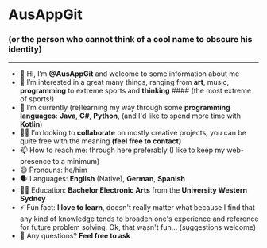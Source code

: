 # AusAppGit
### (or the person who cannot think of a cool name to obscure his identity)
- - - -
- 👋 Hi, I’m __@AusAppGit__ and welcome to some information about me
- 👀 I’m interested in a great many things, ranging from __art__, music, __programming__ to extreme sports and __thinking__ #### (the most extreme of sports!)
- 🌱 I’m currently (re)learning my way through some __programming languages__: __Java__, __C#__, __Python__, (and I'd like to spend more time with __Kotlin__)
- 👷‍♂️ I’m looking to __collaborate__ on mostly creative projects, you can be quite free with the meaning __(feel free to contact)__
- 📫 How to reach me: through here preferably (I like to keep my web-presence to a minimum)
- 😄 Pronouns: he/him
- 🗣️ Languages: __English__ (Native), __German__, __Spanish__
- 👨‍🎓 Education: __Bachelor Electronic Arts__ from the __University Western Sydney__
- ⚡ Fun fact: __I love to learn__, doesn't really matter what because I find that any kind of knowledge tends to broaden one's experience and reference for future problem solving.
  Ok, that wasn't fun... (suggestions welcome)
- 🤔 Any questions?  __Feel free to ask__

<!---
AusAppGit/AusAppGit is a ✨ special ✨ repository because its `README.md` (this file) appears on your GitHub profile.
You can click the Preview link to take a look at your changes.
--->
